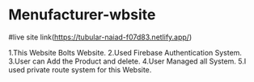 # Menufacturer-wbsite

#live site link(https://tubular-naiad-f07d83.netlify.app/)

1.This Website Bolts Website.
2.Used Firebase Authentication System.
3.User can Add the Product and delete.
4.User Managed all System.
5.I used private route system for this Website.